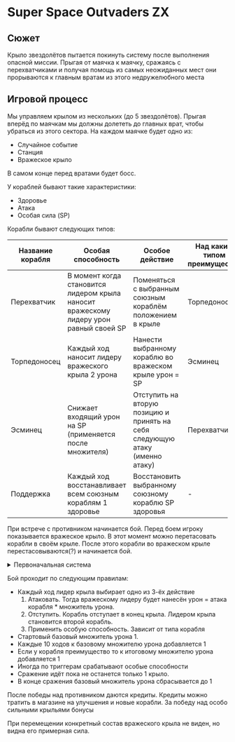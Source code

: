 # Super Space Outvaders ZX

## Сюжет
Крыло звездолётов пытается покинуть систему после выполнения опасной миссии. Прыгая от маячка к маячку, сражаясь с перехватчиками и получая помощь из самых неожиданных мест они прорываются к главным вратам из этого недружелюбного места

## Игровой процесс
Мы управляем крылом из нескольких (до 5 звездолётов). Прыгая вперёд по маячкам мы должны долететь до главных врат, чтобы убраться из этого сектора. На каждом маячке будет одно из:
* Случайное событие
* Станция
* Вражеское крыло

В самом конце перед вратами будет босс.

У кораблей бывают такие характеристики:
* Здоровье
* Атака
* Особая сила (SP)

Корабли бывают следующих типов:

Название корабля | Особая способность | Особое действие | Над каким типом преимущество
---------------- | ------------------ | --------------- | ----------------------------
Перехватчик | В момент когда становится лидером крыла наносит вражескому лидеру урон равный своей SP | Поменяться с выбранным союзным кораблём положением в крыле | Торпедоносец
Торпедоносец | Каждый ход наносит лидеру вражеского крыла 2 урона | Нанести выбранному кораблю во вражеском крыле урон = SP | Эсминец
Эсминец | Снижает входящий урон на SP (применяется после множителя) | Отступить на вторую позицию и принять на себя следующую атаку (именно атаку) | Перехватчик
Поддержка | Каждый ход восстанавливает всем союзным кораблям 1 здоровье | Восстановить выбранному союзному кораблю SP здоровья | -


При встрече с противником начинается бой. Перед боем игроку показывается вражеское крыло. В этот момент можно перетасовать корабли в своём крыле. После этого корабли во вражеском крыле перестасовываются(?) и начинается бой. 

<details><summary>Первоначальная система</summary>
Бой проходит автоматически по следующим правилам:
  
* Каждый раунд первые корабли из каждого крыла обмениваются выстрелами.
* Если у корабля осталось меньше половины корпуса он отступает в конец крыла и на его место приходит следующий корабль
* Иногда по триггерам срабатывают особые способности.
* Это продолжается пока не останется только одно крыло.
</details>

Бой проходит по следующим правилам:
* Каждый ход лидер крыла выбирает одно из 3-ёх действие
  1. Атаковать. Тогда вражескому лидеру будет нанесён урон = атака корабля * множитель урона.
  2. Отступить. Корабль отступает в конец крыла. Лидером крыла становится второй корабль.
  3. Применить особую способность. Зависит от типа корабля
* Стартовый базовый множитель урона 1.
* Каждые 10 ходов к базовому множителю урона добавляется 1
* Если у корабля преимущество то к итоговому множителю урона добавляется 1
* Иногда по триггерам срабатывают особые способности
* Сражение идёт пока не останется только 1 крыло.
* В конце сражения базовый множитель урона сбрасывается до 1
  
После победы над противником даются кредиты. Кредиты можно тратить в магазине на улучшения и новые корабли. За победу над особо сильными крыльями бонусы 

При перемещении конкретный состав вражеского крыла не виден, но видна его примерная сила.
